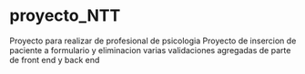 # proyecto_NTT
Proyecto para realizar de profesional de psicologia
Proyecto de insercion de paciente a formulario y eliminacion
varias validaciones agregadas de parte de front end y back end

